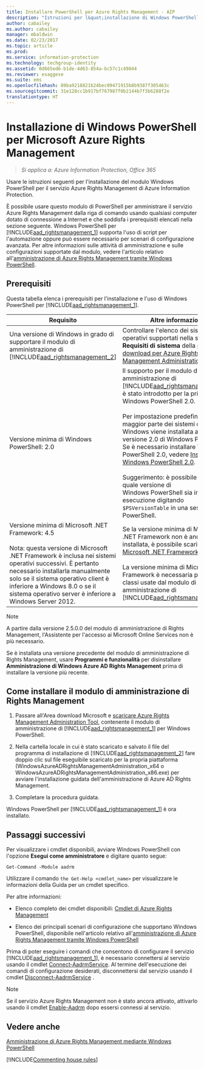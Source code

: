 ```yaml
---
title: Installare PowerShell per Azure Rights Management - AIP
description: "Istruzioni per l&quot;installazione di Windows PowerShell per il servizio Azure Rights Management di Azure Information Protection. Il nome di questo modulo è AADRM."
author: cabailey
ms.author: cabailey
manager: mbaldwin
ms.date: 02/23/2017
ms.topic: article
ms.prod: 
ms.service: information-protection
ms.technology: techgroup-identity
ms.assetid: 0d665ed6-b1de-4d63-854a-bc57c1c49844
ms.reviewer: esaggese
ms.suite: ems
ms.openlocfilehash: 89ba9218821b24bec09471915b8b9387f305463c
ms.sourcegitcommit: 31e128cc1b917bf767987f0b2144b7f3b6288f2e
translationtype: HT
---
```

# <a name="installing-windows-powershell-for-azure-rights-management"></a>Installazione di Windows PowerShell per Microsoft Azure Rights Management

>*Si applica a: Azure Information Protection, Office 365*

Usare le istruzioni seguenti per l'installazione del modulo Windows PowerShell per il servizio Azure Rights Management di Azure Information Protection.

È possibile usare questo modulo di PowerShell per amministrare il servizio Azure Rights Management dalla riga di comando usando qualsiasi computer dotato di connessione a Internet e che soddisfa i prerequisiti elencati nella sezione seguente. Windows PowerShell per [!INCLUDE[aad_rightsmanagement_1](../includes/aad_rightsmanagement_1_md.md)] supporta l'uso di script per l'automazione oppure può essere necessario per scenari di configurazione avanzata. Per altre informazioni sulle attività di amministrazione e sulle configurazioni supportate dal modulo, vedere l'articolo relativo all'[amministrazione di Azure Rights Management tramite Windows PowerShell](administer-powershell.md).

## <a name="prerequisites"></a>Prerequisiti
Questa tabella elenca i prerequisiti per l'installazione e l'uso di Windows PowerShell per [!INCLUDE[aad_rightsmanagement_1](../includes/aad_rightsmanagement_1_md.md)].

|Requisito|Altre informazioni|
|---------------|--------------------|
|Una versione di Windows in grado di supportare il modulo di amministrazione di [!INCLUDE[aad_rightsmanagement_2](../includes/aad_rightsmanagement_2_md.md)]|Controllare l'elenco dei sistemi operativi supportati nella sezione **Requisiti di sistema** della [pagina di download per Azure Rights Management Administration Tool](http://go.microsoft.com/fwlink/?LinkId=257721).|
|Versione minima di Windows PowerShell: 2.0|Il supporto per il modulo di amministrazione di [!INCLUDE[aad_rightsmanagement_2](../includes/aad_rightsmanagement_2_md.md)] è stato introdotto per la prima volta in Windows PowerShell 2.0.<br /><br />Per impostazione predefinita, con la maggior parte dei sistemi operativi Windows viene installata almeno la versione 2.0 di Windows PowerShell. Se è necessario installare Windows PowerShell 2.0, vedere [Installare Windows PowerShell 2.0](http://msdn.microsoft.com/library/ff637750.aspx).<br /><br />Suggerimento: è possibile verificare quale versione di Windows PowerShell sia in esecuzione digitando `$PSVersionTable` in una sessione di PowerShell.|
|Versione minima di Microsoft .NET Framework: 4.5<br /><br />Nota: questa versione di Microsoft .NET Framework è inclusa nei sistemi operativi successivi. È pertanto necessario installarla manualmente solo se il sistema operativo client è inferiore a Windows 8.0 o se il sistema operativo server è inferiore a Windows Server 2012.|Se la versione minima di Microsoft .NET Framework non è ancora installata, è possibile scaricare [Microsoft .NET Framework 4.5](http://www.microsoft.com/download/details.aspx?id=30653).<br /><br />La versione minima di Microsoft .NET Framework è necessaria per alcune classi usate dal modulo di amministrazione di [!INCLUDE[aad_rightsmanagement_2](../includes/aad_rightsmanagement_2_md.md)].|

> [!NOTE]
> A partire dalla versione 2.5.0.0 del modulo di amministrazione di Rights Management, l'Assistente per l'accesso ai Microsoft Online Services non è più necessario.
> 
> Se è installata una versione precedente del modulo di amministrazione di Rights Management, usare **Programmi e funzionalità** per disinstallare **Amministrazione di Windows Azure AD Rights Management** prima di installare la versione più recente.


## <a name="how-to-install-the-rights-management-administration-module"></a>Come installare il modulo di amministrazione di Rights Management

1.  Passare all'Area download Microsoft e [scaricare Azure Rights Management Administration Tool](https://go.microsoft.com/fwlink/?LinkId=257721), contenente il modulo di amministrazione di [!INCLUDE[aad_rightsmanagement_1](../includes/aad_rightsmanagement_1_md.md)] per Windows PowerShell.

2.  Nella cartella locale in cui è stato scaricato e salvato il file del programma di installazione di [!INCLUDE[aad_rightsmanagement_2](../includes/aad_rightsmanagement_2_md.md)] fare doppio clic sul file eseguibile scaricato per la propria piattaforma (WindowsAzureADRightsManagementAdministration_x64 o WindowsAzureADRightsManagementAdministration_x86.exe) per avviare l'installazione guidata dell'amministrazione di Azure AD Rights Management.

3.  Completare la procedura guidata.

Windows PowerShell per [!INCLUDE[aad_rightsmanagement_1](../includes/aad_rightsmanagement_1_md.md)] è ora installato.

## <a name="next-steps"></a>Passaggi successivi
Per visualizzare i cmdlet disponibili, avviare Windows PowerShell con l'opzione **Esegui come amministratore** e digitare quanto segue:

```
Get-Command -Module aadrm
```
Utilizzare il comando `the Get-Help <cmdlet_name>` per visualizzare le informazioni della Guida per un cmdlet specifico.

Per altre informazioni:

-   Elenco completo dei cmdlet disponibili: [Cmdlet di Azure Rights Management](https://msdn.microsoft.com/library/windowsazure/dn629398.aspx)

-   Elenco dei principali scenari di configurazione che supportano Windows PowerShell, disponibile nell'articolo relativo all'[amministrazione di Azure Rights Management tramite Windows PowerShell](administer-powershell.md)

Prima di poter eseguire i comandi che consentono di configurare il servizio [!INCLUDE[aad_rightsmanagement_1](../includes/aad_rightsmanagement_1_md.md)], è necessario connettersi al servizio usando il cmdlet [Connect-AadrmService](https://msdn.microsoft.com/library/windowsazure/dn629415.aspx). Al termine dell'esecuzione dei comandi di configurazione desiderati, disconnettersi dal servizio usando il cmdlet [Disconnect-AadrmService](https://msdn.microsoft.com/library/windowsazure/dn629416.aspx) .

> [!NOTE]
> Se il servizio Azure Rights Management non è stato ancora attivato, attivarlo usando il cmdlet [Enable-Aadrm](https://msdn.microsoft.com/library/windowsazure/dn629412.aspx) dopo essersi connessi al servizio.

## <a name="see-also"></a>Vedere anche
[Amministrazione di Azure Rights Management mediante Windows PowerShell](administer-powershell.md)

[!INCLUDE[Commenting house rules](../includes/houserules.md)]